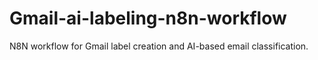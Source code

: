 # Gmail-ai-labeling-n8n-workflow
N8N workflow for Gmail label creation and AI-based email classification.
